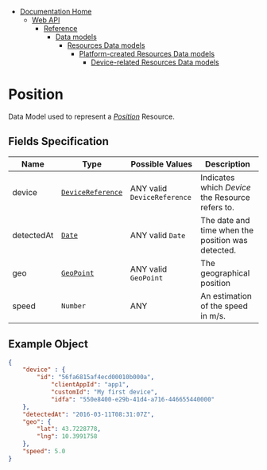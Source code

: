 * [Documentation Home](../../../../../../README.md)  
  * [Web API](../../../../../index.md)  
    * [Reference](../../../../index.md)
        * [Data models](../../../index.md)
		    * [Resources Data models](../../index.md)
                * [Platform-created Resources Data models](../index.md)
                    * [Device-related Resources Data models](index.md)

# Position

Data Model used to represent a [*Position*](../../../../resources/platform-created/device-related/position.md) Resource.

## Fields Specification

Name        |Type      | Possible Values |  Description
------------|----------|----------------|-----------
device | [`DeviceReference`](../../../common/device-reference.md) | ANY valid `DeviceReference` | Indicates which *Device* the Resource refers to. 
detectedAt | [`Date`](../../../common/date.md) | ANY valid `Date` | The date and time when the position was detected.
geo | [`GeoPoint`](../../../common/geo-point.md) | ANY valid `GeoPoint` | The geographical position
speed | `Number` | ANY | An estimation of the speed in m/s.

## Example Object

```json
{
    "device" : {
        "id": "56fa6815af4ecd00010b000a",
            "clientAppId": "app1",
            "customId": "My first device",
            "idfa": "550e8400-e29b-41d4-a716-446655440000"
    },
    "detectedAt": "2016-03-11T08:31:07Z",
    "geo": {
        "lat": 43.7228778,
        "lng": 10.3991758
    },
    "speed": 5.0
}
```
